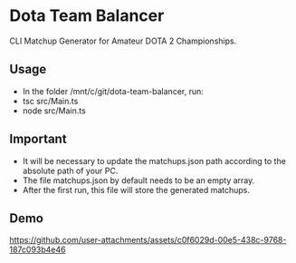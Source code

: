 # Dota Team Balancer
CLI Matchup Generator for Amateur DOTA 2 Championships.

## Usage
- In the folder /mnt/c/git/dota-team-balancer, run:
- tsc src/Main.ts
- node src/Main.ts  

## Important
- It will be necessary to update the matchups.json path according to the absolute path of your PC.
- The file matchups.json by default needs to be an empty array.
- After the first run, this file will store the generated matchups.

## Demo
https://github.com/user-attachments/assets/c0f6029d-00e5-438c-9768-187c093b4e46

